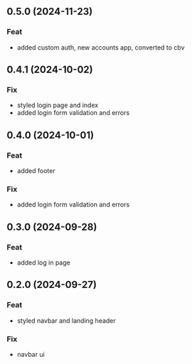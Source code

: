 ## 0.5.0 (2024-11-23)

### Feat

- added custom auth, new accounts app, converted to cbv

## 0.4.1 (2024-10-02)

### Fix

- styled login page and index
- added login form validation and errors

## 0.4.0 (2024-10-01)

### Feat

- added footer

### Fix

- added login form validation and errors

## 0.3.0 (2024-09-28)

### Feat

- added log in page

## 0.2.0 (2024-09-27)

### Feat

- styled navbar and landing header

### Fix

- navbar ui
